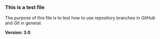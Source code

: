 ### This is a test file
The purpose of this file is to test how to use repository branches in *GitHub* and *Git* in general.

**Version: 3.0** 
